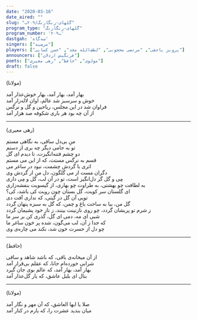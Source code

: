 ```yaml
---  
date: "2020-03-16"  
date_aired: ""  
slug: "گلهای-رنگارنگ/۲۰۹ب"  
program_type: "گلهای-رنگارنگ"  
program_number: '۲۰۹ب'  
dastgah: 'سه‌گاه'  
singers: ["مرضیه"]  
players: ["پرویز یاحقی", "مرتضی محجوبی", "لطف‌الله مجد", "حسن کسایی"]  
announcers: ["فرنگیس اردلان"]  
poets: ["مولوی", "حافظ", "رهی معیری"]  
draft: false  
---  
```


(مولانا)  

بهار آمد، بهار آمد، بهار خوش‌عذار آمد  
خوش و سرسبز شد عالم، اوان لاله‌زار آمد  
فراوان شد در این مجلس، ریاحین و گل و نرگس  
از آن چه بود هر باری شکوفه صد هزار آمد  

---  

(رهی معیری)  

منِ بی‌دل ساقی، به نگاهی مستم  
تو به جامی دیگر چه بری از دستم  
دو چشم فتنه‌انگیزت، تا دیدم ای گل  
قسم به نرگس مستت، که از این می مستم  
اثری با گردش چشمت، نبود در ساغر می  
دگران مست از می گلگون، دل من از گردش وی  
مِی و گل گر دل‌انگیز است، تو در آن لب، گل و مِی داری  
به لطافت چو بهشتی، به طراوت چو بهاری، از گیسویت بنفشه‌زاری  
ای گلستان سر کویت، گل بستان چون رویت کی باشد، کی؟  
تویی آن گل در گیتی، که نداری آفت دی  
گل من، بیا به ساحت باغ و چمن، که گل به سبزه پنهان گردد  
ز شرم تو پریشان گردد، چو روی نازنینت بینند، ز ناز خود پشیمان گردد  
شبی ای مه، دمی ای گل، گذری کن بر سر ما  
که جدا ز آن، لب می‌گون، شده پر خون ساغر ما  
چو دل از حسرت خون شد، نکند می چاره‌ی وی  

---  

(حافظ)  

از آن میخانه‌ی باقی، که باشد شاهد و ساقی  
شرابی خورده‌ام جانا، که عقلم بی‌قرار آمد  
بهار آمد، بهار آمد، که عالم بوی جان گیرد  
بنال ای بلبل عاشق، که یار گل‌عذار آمد  

---  

(مولانا)  

صلا یا ایها العاشق، که آن مهر و نگار آمد  
میان بندید عشرت را، که یارم در کنار آمد  
